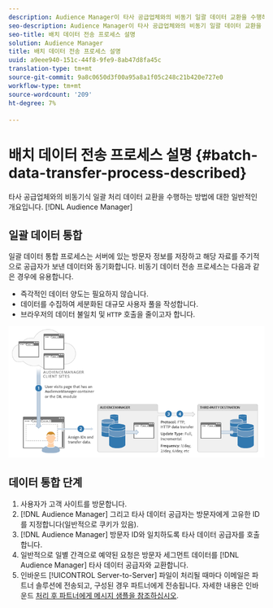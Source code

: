 ```yaml
---
description: Audience Manager이 타사 공급업체와의 비동기 일괄 데이터 교환을 수행하는 방법에 대한 일반적인 개요입니다.
seo-description: Audience Manager이 타사 공급업체와의 비동기 일괄 데이터 교환을 수행하는 방법에 대한 일반적인 개요입니다.
seo-title: 배치 데이터 전송 프로세스 설명
solution: Audience Manager
title: 배치 데이터 전송 프로세스 설명
uuid: a9eee940-151c-44f8-9fe9-8ab47d8fa45c
translation-type: tm+mt
source-git-commit: 9a8c0650d3f00a95a8a1f05c248c21b420e727e0
workflow-type: tm+mt
source-wordcount: '209'
ht-degree: 7%

---
```



# 배치 데이터 전송 프로세스 설명 {#batch-data-transfer-process-described}

타사 공급업체와의 비동기식 일괄 처리 데이터 교환을 수행하는 방법에 대한 일반적인 개요입니다. [!DNL Audience Manager]

## 일괄 데이터 통합

<!-- c_async.xml -->

일괄 데이터 통합 프로세스는 서버에 있는 방문자 정보를 저장하고 해당 자료를 주기적으로 공급자가 보낸 데이터와 동기화합니다. 비동기 데이터 전송 프로세스는 다음과 같은 경우에 유용합니다.

* 즉각적인 데이터 양도는 필요하지 않습니다.
* 데이터를 수집하여 세분화된 대규모 사용자 풀을 작성합니다.
* 브라우저의 데이터 불일치 및 `HTTP` 호출을 줄이고자 합니다.

![](assets/s2s_70.png)

## 데이터 통합 단계

1. 사용자가 고객 사이트를 방문합니다.
1. [!DNL Audience Manager] 그리고 타사 데이터 공급자는 방문자에게 고유한 ID를 지정합니다(일반적으로 쿠키가 있음).
1. [!DNL Audience Manager] 방문자 ID와 일치하도록 타사 데이터 공급자를 호출합니다.
1. 일반적으로 일별 간격으로 예약된 요청은 방문자 세그먼트 데이터를 [!DNL Audience Manager] 타사 데이터 공급자와 교환합니다.
1. 인바운드 [!UICONTROL Server-to-Server] 파일이 처리될 때마다 이메일은 파트너 솔루션에 전송되고, 구성된 경우 파트너에게 전송됩니다. 자세한 내용은 인바운드 [처리 후 파트너에게 메시지 샘플을 참조하십시오](../../../integration/sending-audience-data/batch-data-transfer-explained/inbound-receipt-message.md).
